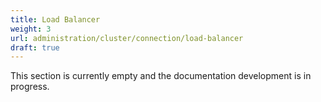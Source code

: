```yaml
---
title: Load Balancer
weight: 3
url: administration/cluster/connection/load-balancer
draft: true
---
```


This section is currently empty and the documentation development is in progress.